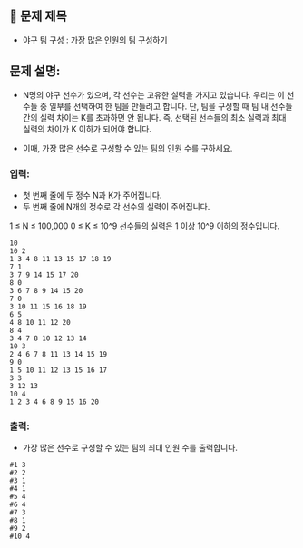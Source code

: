 ## 📌 문제 제목
- 야구 팀 구성 : 가장 많은 인원의 팀 구성하기

## **문제 설명:**
- N명의 야구 선수가 있으며, 각 선수는 고유한 실력을 가지고 있습니다. 우리는 이 선수들 중 일부를 선택하여 한 팀을 만들려고 합니다. 단, 팀을 구성할 때 팀 내 선수들 간의 실력 차이는 K를 초과하면 안 됩니다.
  즉, 선택된 선수들의 최소 실력과 최대 실력의 차이가 K 이하가 되어야 합니다.

- 이때, 가장 많은 선수로 구성할 수 있는 팀의 인원 수를 구하세요.

### **입력:**

- 첫 번째 줄에 두 정수 N과 K가 주어집니다.
- 두 번째 줄에 N개의 정수로 각 선수의 실력이 주어집니다.

1 ≤ N ≤ 100,000
0 ≤ K ≤ 10^9
선수들의 실력은 1 이상 10^9 이하의 정수입니다.

```
10
10 2
1 3 4 8 11 13 15 17 18 19
7 1
3 7 9 14 15 17 20
8 0
3 6 7 8 9 14 15 20
7 0
3 10 11 15 16 18 19
6 5
4 8 10 11 12 20
8 4
3 4 7 8 10 12 13 14
10 3
2 4 6 7 8 11 13 14 15 19
9 0
1 5 10 11 12 13 15 16 17
3 3
3 12 13
10 4
1 2 3 4 6 8 9 15 16 20
```

### **출력:**

- 가장 많은 선수로 구성할 수 있는 팀의 최대 인원 수를 출력합니다.

```
#1 3
#2 2
#3 1
#4 1
#5 4
#6 4
#7 3
#8 1
#9 2
#10 4

```
